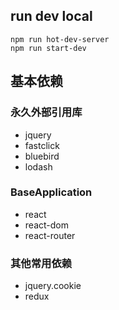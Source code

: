 ## run dev local
    npm run hot-dev-server
    npm run start-dev

## 基本依赖

### 永久外部引用库

* jquery
* fastclick
* bluebird
* lodash

### BaseApplication

* react
* react-dom
* react-router

### 其他常用依赖

* jquery.cookie
* redux
